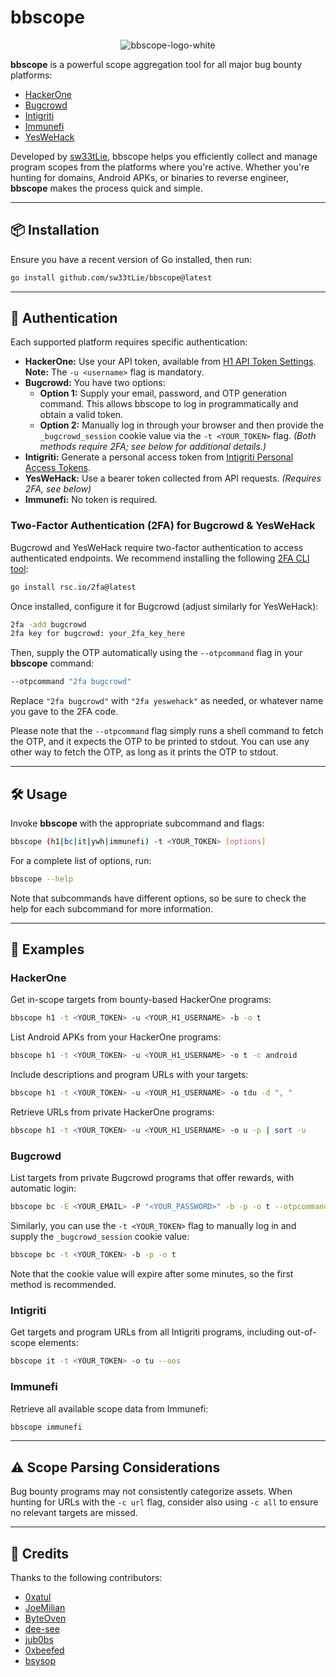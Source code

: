 # bbscope

<p align="center">
  <img src="https://github.com/user-attachments/assets/48010552-2c78-49ad-a0b2-1e985fafa743" alt="bbscope-logo-white">
</p>

**bbscope** is a powerful scope aggregation tool for all major bug bounty platforms:
- [HackerOne](https://hackerone.com/)
- [Bugcrowd](https://bugcrowd.com/)
- [Intigriti](https://intigriti.com/)
- [Immunefi](https://immunefi.com/)
- [YesWeHack](https://yeswehack.com/)

Developed by [sw33tLie](https://x.com/sw33tLie), bbscope helps you efficiently collect and manage program scopes from the platforms where you're active. Whether you're hunting for domains, Android APKs, or binaries to reverse engineer, **bbscope** makes the process quick and simple.

---

## 📦 Installation

Ensure you have a recent version of Go installed, then run:

```bash
go install github.com/sw33tLie/bbscope@latest
```

---

## 🔐 Authentication

Each supported platform requires specific authentication:

- **HackerOne:** Use your API token, available from [H1 API Token Settings](https://hackerone.com/settings/api_token/edit).  
  **Note:** The `-u <username>` flag is mandatory.
- **Bugcrowd:** You have two options:
  - **Option 1:** Supply your email, password, and OTP generation command. This allows bbscope to log in programmatically and obtain a valid token.
  - **Option 2:** Manually log in through your browser and then provide the `_bugcrowd_session` cookie value via the `-t <YOUR_TOKEN>` flag.
  *(Both methods require 2FA; see below for additional details.)*
- **Intigriti:** Generate a personal access token from [Intigriti Personal Access Tokens](https://app.intigriti.com/researcher/personal-access-tokens).
- **YesWeHack:** Use a bearer token collected from API requests. *(Requires 2FA, see below)*
- **Immunefi:** No token is required.

### Two-Factor Authentication (2FA) for Bugcrowd & YesWeHack

Bugcrowd and YesWeHack require two-factor authentication to access authenticated endpoints. We recommend installing the following [2FA CLI tool](https://github.com/rsc/2fa):

```bash
go install rsc.io/2fa@latest
```

Once installed, configure it for Bugcrowd (adjust similarly for YesWeHack):

```bash
2fa -add bugcrowd
2fa key for bugcrowd: your_2fa_key_here
```

Then, supply the OTP automatically using the `--otpcommand` flag in your **bbscope** command:

```bash
--otpcommand "2fa bugcrowd"
```

Replace `"2fa bugcrowd"` with `"2fa yeswehack"` as needed, or whatever name you gave to the 2FA code.

Please note that the `--otpcommand` flag simply runs a shell command to fetch the OTP, and it expects the OTP to be printed to stdout. You can use any other way to fetch the OTP, as long as it prints the OTP to stdout.

---

## 🛠️ Usage

Invoke **bbscope** with the appropriate subcommand and flags:

```bash
bbscope (h1|bc|it|ywh|immunefi) -t <YOUR_TOKEN> [options]
```

For a complete list of options, run:

```bash
bbscope --help
```

Note that subcommands have different options, so be sure to check the help for each subcommand for more information.

---

## 📖 Examples

### HackerOne

Get in-scope targets from bounty-based HackerOne programs:

```bash
bbscope h1 -t <YOUR_TOKEN> -u <YOUR_H1_USERNAME> -b -o t
```

List Android APKs from your HackerOne programs:

```bash
bbscope h1 -t <YOUR_TOKEN> -u <YOUR_H1_USERNAME> -o t -c android
```

Include descriptions and program URLs with your targets:

```bash
bbscope h1 -t <YOUR_TOKEN> -u <YOUR_H1_USERNAME> -o tdu -d ", "
```

Retrieve URLs from private HackerOne programs:

```bash
bbscope h1 -t <YOUR_TOKEN> -u <YOUR_H1_USERNAME> -o u -p | sort -u
```

### Bugcrowd

List targets from private Bugcrowd programs that offer rewards, with automatic login:

```bash
bbscope bc -E <YOUR_EMAIL> -P "<YOUR_PASSWORD>" -b -p -o t --otpcommand "2fa bugcrowd"
```

Similarly, you can use the `-t <YOUR_TOKEN>` flag to manually log in and supply the `_bugcrowd_session` cookie value:

```bash
bbscope bc -t <YOUR_TOKEN> -b -p -o t
```

Note that the cookie value will expire after some minutes, so the first method is recommended.

### Intigriti

Get targets and program URLs from all Intigriti programs, including out-of-scope elements:

```bash
bbscope it -t <YOUR_TOKEN> -o tu --oos
```

### Immunefi

Retrieve all available scope data from Immunefi:

```bash
bbscope immunefi
```

---

## ⚠️ Scope Parsing Considerations

Bug bounty programs may not consistently categorize assets. When hunting for URLs with the `-c url` flag, consider also using `-c all` to ensure no relevant targets are missed.

---

## 🙏 Credits

Thanks to the following contributors:

- [0xatul](https://github.com/0xatul)
- [JoeMilian](https://github.com/JoeMilian)
- [ByteOven](https://github.com/ByteOven)
- [dee-see](https://gitlab.com/dee-see)
- [jub0bs](https://jub0bs.com)
- [0xbeefed](https://github.com/0xbeefed)
- [bsysop](https://x.com/bsysop)
